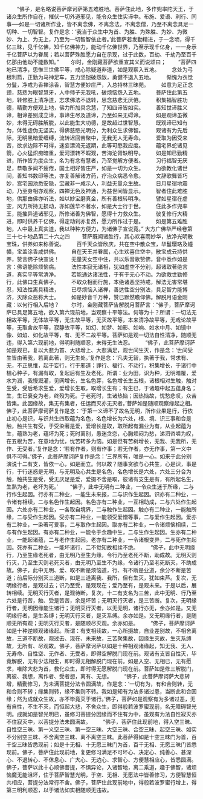 <!-- { "loadSidebar": true } -->
　　“佛子，是名略说菩萨摩诃萨第五难胜地。菩萨住此地，多作兜率陀天王，于诸众生所作自在，摧伏一切外道邪见，能令众生住实谛中。布施、爱语、利行、同事──如是一切诸所作业，皆不离念佛，不离念法，不离念僧，乃至不离念具足一切种、一切智智。复作是念：‘我当于众生中为首、为胜、为殊胜、为妙、为微妙、为上、为无上，乃至为一切智智依止者。’此菩萨若发勤精进，于一念顷，得千亿三昧，见千亿佛，知千亿佛神力，能动千亿佛世界，乃至示现千亿身，一一身示千亿菩萨以为眷属；若以菩萨殊胜愿力自在示现，过于此数，百劫、千劫乃至百千亿那由他劫不能数知。”
　　尔时，金刚藏菩萨欲重宣其义而说颂曰；
　　“菩萨四地已清净，思惟三世佛平等，戒心除疑道非道，如是观察入五地。
　　念处为弓根利箭，正勤为马神足车，五力坚铠破怨敌，勇健不退入五地。
　　惭愧为衣觉分鬘，净戒为香禅涂香，智慧方便妙庄严，入总持林三昧苑。
　　如意为足正念颈，慈悲为眼智慧牙，人中师子无我吼，破烦恼怨入五地。
　　菩萨住此第五地，转修胜上清净道，志求佛法不退转，思念慈悲无厌倦。
　　积集福智胜功德，精勤方便观上地，佛力所加具念慧，了知四谛皆如实。
　　善知世谛胜义谛，相谛差别成立谛，事谛生尽及道谛，乃至如来无碍谛。
　　如是观谛虽微妙，未得无碍胜解脱，以此能生大功德，是故超过世智慧。
　　既观谛已知有为，体性虚伪无坚实，得佛慈愍光明分，为利众生求佛智。
　　观诸有为先后际，无明黑暗爱缠缚，流转迟回苦聚中，无我无人无寿命。
　　爱取为因受来苦，欲求边际不可得，迷妄漂流无返期，此等可愍我应度。
　　蕴宅界蛇诸见箭，心火猛炽痴暗重，爱河漂转不暇观，苦海沦胥缺明导。
　　如是知已勤精进，所作皆为度众生，名为有念有慧者，乃至觉解方便者。
　　习行福智无厌足，恭敬多闻不疲倦，国土相好皆庄严，如是一切为众生。
　　为欲教化诸世间，善知书数印等法，亦复善解诸方药，疗治众病悉令愈。
　　文辞歌舞皆巧妙，宫宅园池悉安隐，宝藏非一咸示人，利益无量众生故。
　　日月星宿地震动，乃至身相亦观察，四禅无色及神通，为益世间皆显示。
　　智者住此难胜地，供那由佛亦听法，如以妙宝磨真金，所有善根转明净。
　　譬如星宿在虚空，风力所持无损动，亦如莲华不著水，如是大士行于世。
　　住此多作兜率王，能摧异道诸邪见，所修诸善为佛智，愿得十力救众生。
　　彼复修行大精进，即时供养千亿佛，得定动刹亦复然，愿力所作过于是。
　　如是第五难胜地，人中最上真实道，我以种种方便力，为诸佛子宣说竟。”
大方广佛华严经卷第三十七十地品第二十六之四
　　菩萨既闻诸胜行，其心欢喜雨妙华，放净光明散宝珠，供养如来称善说。
　　百千天众皆欣庆，共在空中散众宝，华鬘璎珞及幢幡，宝盖涂香咸供佛。
　　自在天王并眷属，心生欢喜住空中，散宝成云持供养，赞言佛子快宣说！
　　无量天女空中住，共以乐音歌赞佛，音中悉作如是言：佛语能除烦恼病。
　　法性本寂无诸相，犹如虚空不分别，超诸取著绝言道，真实平等常清净。
　　若能通达诸法性，于有于无心不动。为欲救世勤修行，此佛口生真佛子。
　　不取众相而行施，本绝诸恶坚持戒，解法无害常堪忍，知法性离具精进，
　　已尽烦恼入诸禅，善达性空分别法，具足智力能博济，灭除众恶称大士。
　　如是妙音千万种，赞已默然瞻仰佛。解脱月语金刚藏：以何行相入后地？
　　尔时，金刚藏菩萨告解脱月菩萨言：“佛子，菩萨摩诃萨已具足第五地，欲入第六现前地，当观察十平等法。何等为十？所谓：一切法无相故平等，无体故平等，无生故平等，无灭故平等，本来清净故平等，无戏论故平等，无取舍故平等，寂静故平等，如幻、如梦、如影、如响、如水中月、如镜中像、如焰、如化故平等，有、无不二故平等。菩萨如是观一切法自性清净，随顺无违，得入第六现前地，得明利随顺忍，未得无生法忍。
　　“佛子，此菩萨摩诃萨如是观已，复以大悲为首、大悲增上、大悲满足，观世间生灭，作是念：‘世间受生皆由著我，若离此著，则无生处。’复作是念：‘凡夫无智，执著于我，常求有、无，不正思惟，起于妄行，行于邪道；罪行、福行、不动行，积集增长，于诸行中植心种子，有漏有取，复起后有生及老死。所谓：业为田，识为种，无明暗覆，爱水为润，我慢溉灌，见网增长，生名色芽，名色增长生五根，诸根相对生触，触对生受，受后希求生爱，爱增长生取，取增长生有；有生已，于诸趣中起五蕴身名；生，生已衰变为老，终殁为死。于老死时，生诸热恼；因热恼故，忧愁悲叹，众苦皆集。此因缘故，集无有集者，任运而灭亦无灭者。’菩萨如是随顺观察缘起之相。佛子，此菩萨摩诃萨复作是念：‘于第一义谛不了故名无明，所作业果是行，行依止初心是识，与识共生四取蕴为名色，名色增长为六处，根、境、识三事和合是触，触共生有受，于受染著是爱，爱增长是取，取所起有漏业为有，从业起蕴为生，蕴熟为老，蕴坏为死；死时离别，愚迷贪恋，心胸烦闷为愁，涕泗咨嗟为叹，在五根为苦，在意地为忧，忧苦转多为恼。如是但有苦树增长，无我、无我所，无作、无受者。’复作是念：‘若有作者，则有作事；若无作者，亦无作事，第一义中俱不可得。’佛子，此菩萨摩诃萨复作是念：‘三界所有，唯是一心。如来于此分别演说十二有支，皆依一心，如是而立。何以故？随事贪欲与心共生，心是识，事是行，于行迷惑是无明，与无明及心共生是名色，名色增长是六处，六处三分合为触，触共生是受，受无厌足是爱，爱摄不舍是取，彼诸有支生是有，有所起名生，生熟为老，老坏为死。’
　　“佛子，此中无明有二种业，一令众生迷于所缘，二与行作生起因。行亦有二种业，一能生未来报，二与识作生起因。识亦有二种业，一令诸有相续，二与名色作生起因。名色亦有二种业，一互相助成，二与六处作生起因。六处亦有二种业，一各取自境界，二与触作生起因。触亦有二种业，一能触所缘，二与受作生起因。受亦有二种业，一能领受爱憎等事，二与爱作生起因。爱亦有二种业，一染著可爱事，二与取作生起因。取亦有二种业，一令诸烦恼相续，二与有作生起因。有亦有二种业，一能令于余趣中生，二与生作生起因。生亦有二种业，一能起诸蕴，二与老作生起因。老亦有二种业，一令诸根变异，二与死作生起因。死亦有二种业，一能坏诸行，二不觉知故相续不绝。
　　“佛子，此中无明缘行，乃至生缘老死者，由无明乃至生为缘，令行乃至老死不断，助成故。无明灭则行灭，乃至生灭则老死灭者，由无明乃至生不为缘，令诸行乃至老死断灭，不助成故。佛子，此中无明、爱、取不断是烦恼道，行、有不断是业道，余分不断是苦道；前后际分别灭三道断，如是三道离我、我所，但有生灭，犹如束芦。复次，无明缘行者，是观过去；识乃至受，是观现在；爱乃至有，是观未来。于是以后，展转相续。无明灭行灭者，是观待断。复次，十二有支名为三苦，此中无明、行乃至六处是行苦，触、受是苦苦，余是坏苦；无明灭行灭者，是三苦断。复次，无明缘行者，无明因缘能生诸行；无明灭行灭者，以无无明，诸行亦无，余亦如是。又无明缘行者，是生系缚；无明灭行灭者，是灭系缚。余亦如是。又无明缘行者，是随顺无所有观；无明灭行灭者，是随顺尽灭观。余亦如是。
　　“佛子，菩萨摩诃萨如是十种逆顺观诸缘起。所谓：有支相续故，一心所摄故，自业差别故，不相舍离故，三道不断故，观过去、现在、未来故，三苦聚集故，因缘生灭故，生灭系缚故，无所有、尽观故。佛子，菩萨摩诃萨以如是十种相观诸缘起，知无我、无人、无寿命、自性空、无作者、无受者，即得空解脱门现在前。观诸有支皆自性灭，毕竟解脱，无有少法相生，即时得无相解脱门现在前。如是入空、无相已，无有愿求，唯除大悲为首，教化众生，即时得无愿解脱门现在前。菩萨如是修三解脱门，离彼、我想，离作者、受者想，离有、无想。
　　“佛子，此菩萨摩诃萨大悲转增，精勤修习，为未满菩提分法令圆满故，作是念：‘一切有为，有和合则转，无和合则不转；缘集则转，缘不集则不转。我如是知有为法多诸过患，当断此和合因缘；然为成就众生故，亦不毕竟灭于诸行。’佛子，菩萨如是观察有为多诸过恶，无有自性，不生不灭，而恒起大悲，不舍众生，即得般若波罗蜜现前，名无障碍智光明。成就如是智光明已，虽修习菩提分因缘而不住有为中，虽观有为法自性寂灭亦不住寂灭中，以菩提分法未圆满故。
　　“佛子，菩萨住此现前地，得入空三昧、自性空三昧、第一义空三昧、第一空三昧、大空三昧、合空三昧、起空三昧、如实不分别空三昧、不舍离空三昧、离不离空三昧。此菩萨得如是十空三昧门为首，百千空三昧皆悉现前；如是十无相、十无愿三昧门为首，百千无相、无愿三昧门皆悉现前。佛子，菩萨住此现前地，复更修习满足不可坏心、决定心、纯善心、甚深心、不退转心、不休息心、广大心、无边心、求智心、方便慧相应心，皆悉圆满。佛子，菩萨以此十心顺佛菩提，不惧异论，入诸智地，离二乘道，趣于佛智，诸烦恼魔无能沮坏，住于菩萨智慧光明，于空、无相、无愿法中皆善修习，方便智慧恒共相应，菩提分法常行不舍。佛子，菩萨住此现前地中，得般若波罗蜜行增上，得第三明利顺忍，以于诸法如实相随顺无违故。
